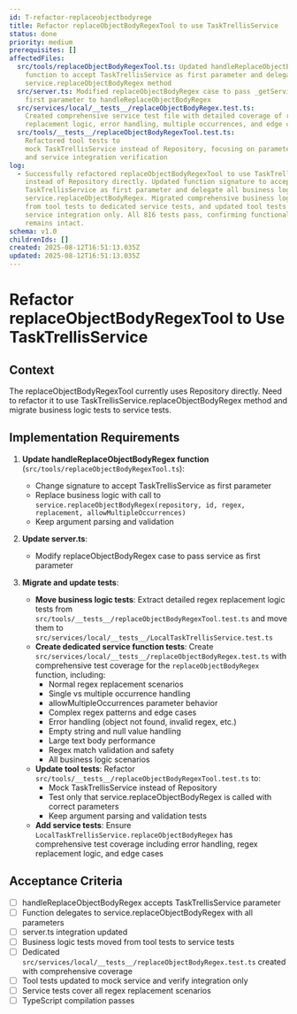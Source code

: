 ```yaml
---
id: T-refactor-replaceobjectbodyrege
title: Refactor replaceObjectBodyRegexTool to use TaskTrellisService
status: done
priority: medium
prerequisites: []
affectedFiles:
  src/tools/replaceObjectBodyRegexTool.ts: Updated handleReplaceObjectBodyRegex
    function to accept TaskTrellisService as first parameter and delegate to
    service.replaceObjectBodyRegex method
  src/server.ts: Modified replaceObjectBodyRegex case to pass _getService() as
    first parameter to handleReplaceObjectBodyRegex
  src/services/local/__tests__/replaceObjectBodyRegex.test.ts:
    Created comprehensive service test file with detailed coverage of regex
    replacement logic, error handling, multiple occurrences, and edge cases
  src/tools/__tests__/replaceObjectBodyRegexTool.test.ts:
    Refactored tool tests to
    mock TaskTrellisService instead of Repository, focusing on parameter parsing
    and service integration verification
log:
  - Successfully refactored replaceObjectBodyRegexTool to use TaskTrellisService
    instead of Repository directly. Updated function signature to accept
    TaskTrellisService as first parameter and delegate all business logic to
    service.replaceObjectBodyRegex. Migrated comprehensive business logic tests
    from tool tests to dedicated service tests, and updated tool tests to mock
    service integration only. All 816 tests pass, confirming functionality
    remains intact.
schema: v1.0
childrenIds: []
created: 2025-08-12T16:51:13.035Z
updated: 2025-08-12T16:51:13.035Z
---
```


# Refactor replaceObjectBodyRegexTool to Use TaskTrellisService

## Context

The replaceObjectBodyRegexTool currently uses Repository directly. Need to refactor it to use TaskTrellisService.replaceObjectBodyRegex method and migrate business logic tests to service tests.

## Implementation Requirements

1. **Update handleReplaceObjectBodyRegex function** (`src/tools/replaceObjectBodyRegexTool.ts`):
   - Change signature to accept TaskTrellisService as first parameter
   - Replace business logic with call to `service.replaceObjectBodyRegex(repository, id, regex, replacement, allowMultipleOccurrences)`
   - Keep argument parsing and validation

2. **Update server.ts**:
   - Modify replaceObjectBodyRegex case to pass service as first parameter

3. **Migrate and update tests**:
   - **Move business logic tests**: Extract detailed regex replacement logic tests from `src/tools/__tests__/replaceObjectBodyRegexTool.test.ts` and move them to `src/services/local/__tests__/LocalTaskTrellisService.test.ts`
   - **Create dedicated service function tests**: Create `src/services/local/__tests__/replaceObjectBodyRegex.test.ts` with comprehensive test coverage for the `replaceObjectBodyRegex` function, including:
     - Normal regex replacement scenarios
     - Single vs multiple occurrence handling
     - allowMultipleOccurrences parameter behavior
     - Complex regex patterns and edge cases
     - Error handling (object not found, invalid regex, etc.)
     - Empty string and null value handling
     - Large text body performance
     - Regex match validation and safety
     - All business logic scenarios
   - **Update tool tests**: Refactor `src/tools/__tests__/replaceObjectBodyRegexTool.test.ts` to:
     - Mock TaskTrellisService instead of Repository
     - Test only that service.replaceObjectBodyRegex is called with correct parameters
     - Keep argument parsing and validation tests
   - **Add service tests**: Ensure `LocalTaskTrellisService.replaceObjectBodyRegex` has comprehensive test coverage including error handling, regex replacement logic, and edge cases

## Acceptance Criteria

- [ ] handleReplaceObjectBodyRegex accepts TaskTrellisService parameter
- [ ] Function delegates to service.replaceObjectBodyRegex with all parameters
- [ ] server.ts integration updated
- [ ] Business logic tests moved from tool tests to service tests
- [ ] Dedicated `src/services/local/__tests__/replaceObjectBodyRegex.test.ts` created with comprehensive coverage
- [ ] Tool tests updated to mock service and verify integration only
- [ ] Service tests cover all regex replacement scenarios
- [ ] TypeScript compilation passes
